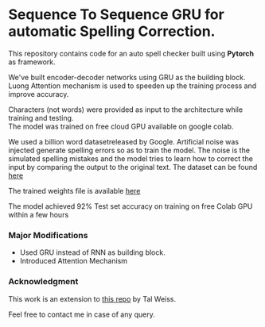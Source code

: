 # Sequence To Sequence GRU for automatic Spelling Correction.
This repository contains code for an auto spell checker built using **Pytorch** as framework.

We've built encoder-decoder networks using GRU as the building block. 
Luong Attention mechanism is used to speeden up the training process and improve accuracy.

Characters (not words) were provided as input to the architecture while training and testing.   
The model was trained on free cloud GPU available on google colab. 

We used a billion word datasetreleased by Google.
Artificial noise was injected generate spelling errors so as to train the model. 
The noise is the simulated spelling mistakes and the model tries to learn how to correct the input by comparing the output to the original text. The dataset can be found [here](https://research.google/pubs/pub41880/)

The trained weights file is available [here](https://drive.google.com/file/d/1-LFmzixL3dMH99nDziw3aVkBIa6BVCUz/view?usp=sharing)

The model achieved 92% Test set accuracy on training on free Colab GPU within a few hours 

### Major Modifications
- Used GRU instead of RNN as building block.
- Introduced Attention Mechanism

### Acknowledgment
This work is an extension to [this repo](https://github.com/MajorTal/DeepSpell) by Tal Weiss. 

Feel free to contact me in case of any query. 

